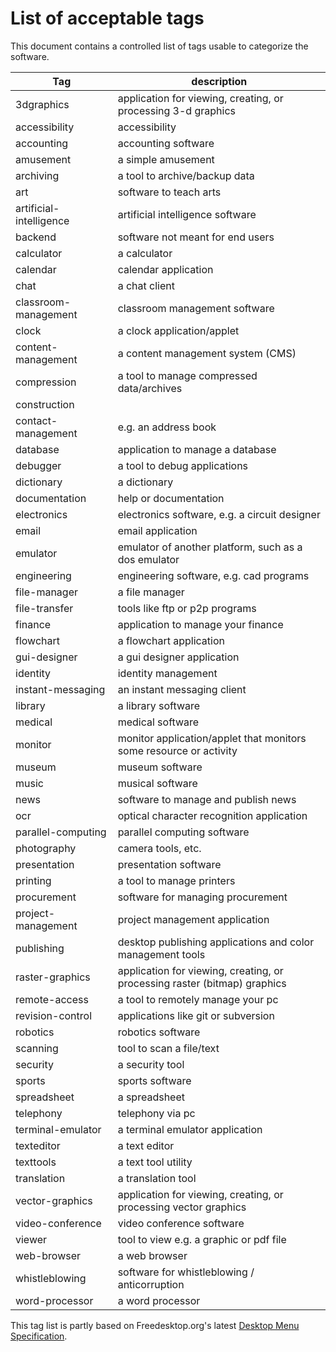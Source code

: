 # List of acceptable tags

This document contains a controlled list of tags usable to categorize the software.

|Tag|description|
|---|--|
| 3dgraphics | application for viewing, creating, or processing 3-d graphics |
| accessibility | accessibility |
| accounting | accounting software |
| amusement | a simple amusement |
| archiving | a tool to archive/backup data |
| art | software to teach arts |
| artificial-intelligence | artificial intelligence software |
| backend | software not meant for end users |
| calculator | a calculator |
| calendar | calendar application |
| chat | a chat client |
| classroom-management | classroom management software |
| clock | a clock application/applet |
| content-management | a content management system (CMS) |
| compression | a tool to manage compressed data/archives |
| construction | |
| contact-management | e.g. an address book |
| database | application to manage a database |
| debugger | a tool to debug applications |
| dictionary | a dictionary |
| documentation | help or documentation |
| electronics | electronics software, e.g. a circuit designer |
| email | email application |
| emulator | emulator of another platform, such as a dos emulator |
| engineering | engineering software, e.g. cad programs |
| file-manager | a file manager |
| file-transfer | tools like ftp or p2p programs |
| finance | application to manage your finance |
| flowchart | a flowchart application |
| gui-designer | a gui designer application |
| identity | identity management |
| instant-messaging | an instant messaging client |
| library | a library software |
| medical | medical software |
| monitor | monitor application/applet that monitors some resource or activity |
| museum | museum software |
| music | musical software |
| news | software to manage and publish news |
| ocr | optical character recognition application |
| parallel-computing | parallel computing software |
| photography | camera tools, etc. |
| presentation | presentation software |
| printing | a tool to manage printers |
| procurement | software for managing procurement |
| project-management | project management application |
| publishing | desktop publishing applications and color management tools |
| raster-graphics | application for viewing, creating, or processing raster (bitmap) graphics |
| remote-access | a tool to remotely manage your pc |
| revision-control | applications like git or subversion |
| robotics | robotics software |
| scanning | tool to scan a file/text |
| security | a security tool |
| sports | sports software |
| spreadsheet | a spreadsheet |
| telephony | telephony via pc |
| terminal-emulator | a terminal emulator application |
| texteditor | a text editor |
| texttools | a text tool utility |
| translation | a translation tool |
| vector-graphics | application for viewing, creating, or processing vector graphics |
| video-conference | video conference software |
| viewer | tool to view e.g. a graphic or pdf file |
| web-browser | a web browser |
| whistleblowing | software for whistleblowing / anticorruption |
| word-processor | a word processor |

This tag list is partly based on Freedesktop.org's latest [Desktop Menu
Specification](https://standards.freedesktop.org/menu-spec/latest/).

